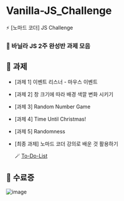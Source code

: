 # Vanilla-JS_Challenge
:zap: [노마드 코더] JS Challenge

### 🔮 바닐라 JS 2주 완성반 과제 모음

## 📄 과제

- [과제 1] 이벤트 리스너 - 마우스 이벤트
- [과제 2] 창 크기에 따라 배경 색깔 변화 시키기
- [과제 3] Random Number Game
- [과제 4] Time Until Christmas!
- [과제 5] Randomness
- [최종 과제] 노마드 코더 강의로 배운 것 활용하기

  🪄 [To-Do-List](https://world-dv.github.io/MOMENTUM/)


## 📜 수료증
![image](https://github.com/world-dv/Vanilla-JS_Challenge/assets/79013520/ad518b83-7aac-47ee-a237-e49b735e64ca)
